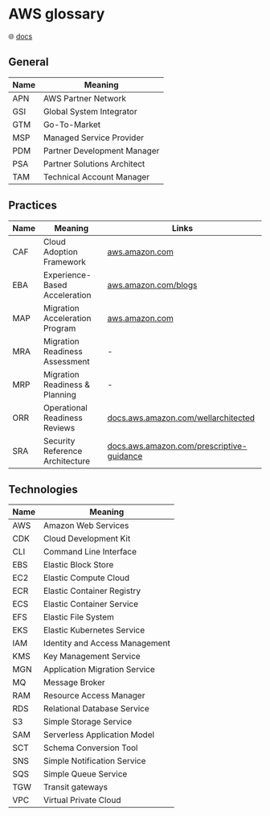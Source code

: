 # AWS glossary

🌐 [docs](https://docs.aws.amazon.com/glossary/latest/reference/glos-chap.html)

## General

Name | Meaning
-----|-------------------------------
APN  | AWS Partner Network
GSI  | Global System Integrator
GTM  | Go-To-Market
MSP  | Managed Service Provider
PDM  | Partner Development Manager
PSA  | Partner Solutions Architect
TAM  | Technical Account Manager

## Practices

Name | Meaning                         | Links
-----|---------------------------------|--------------------------------------------------------------------------------------------------------------------------------------------------------------
CAF  | Cloud Adoption Framework        | [aws.amazon.com](https://aws.amazon.com/cloud-adoption-framework/)
EBA  | Experience-Based Acceleration   | [aws.amazon.com/blogs](https://aws.amazon.com/blogs/mt/level-up-your-cloud-transformation-with-experience-based-acceleration-eba/)
MAP  | Migration Acceleration Program  | [aws.amazon.com](https://aws.amazon.com/migration-acceleration-program/)
MRA  | Migration Readiness Assessment  | -
MRP  | Migration Readiness & Planning  | -
ORR  | Operational Readiness Reviews   | [docs.aws.amazon.com/wellarchitected](https://docs.aws.amazon.com/wellarchitected/latest/operational-readiness-reviews/wa-operational-readiness-reviews.html)
SRA  | Security Reference Architecture | [docs.aws.amazon.com/prescriptive-guidance](https://docs.aws.amazon.com/prescriptive-guidance/latest/security-reference-architecture/welcome.html)

## Technologies

Name | Meaning
-----|-------------------------------
AWS  | Amazon Web Services
CDK  | Cloud Development Kit
CLI  | Command Line Interface
EBS  | Elastic Block Store
EC2  | Elastic Compute Cloud
ECR  | Elastic Container Registry
ECS  | Elastic Container Service
EFS  | Elastic File System
EKS  | Elastic Kubernetes Service
IAM  | Identity and Access Management
KMS  | Key Management Service
MGN  | Application Migration Service
MQ   | Message Broker
RAM  | Resource Access Manager
RDS  | Relational Database Service
S3   | Simple Storage Service
SAM  | Serverless Application Model
SCT  | Schema Conversion Tool
SNS  | Simple Notification Service
SQS  | Simple Queue Service
TGW  | Transit gateways
VPC  | Virtual Private Cloud
